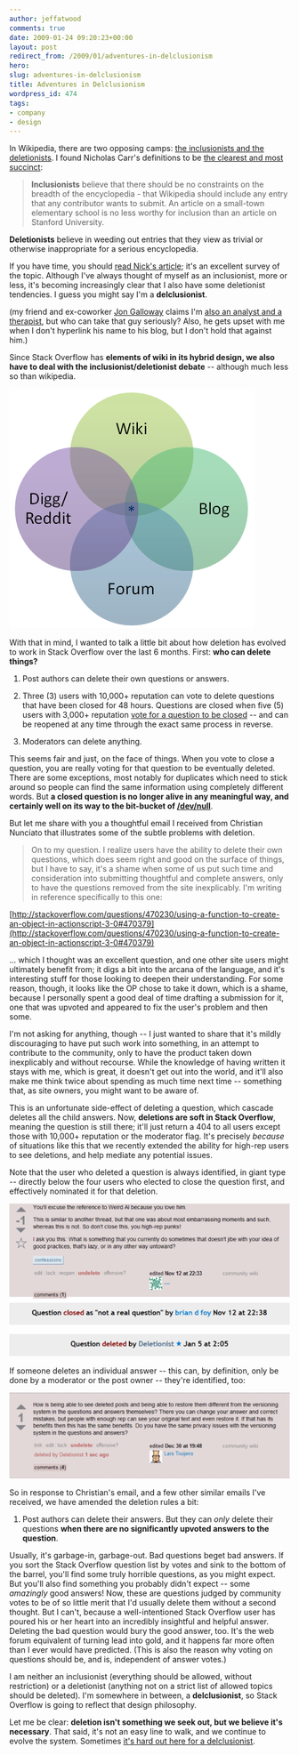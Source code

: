 ```yaml
---
author: jeffatwood
comments: true
date: 2009-01-24 09:20:23+00:00
layout: post
redirect_from: /2009/01/adventures-in-delclusionism
hero: 
slug: adventures-in-delclusionism
title: Adventures in Delclusionism
wordpress_id: 474
tags:
- company
- design
---
```



In Wikipedia, there are two opposing camps: [the inclusionists and the deletionists](http://en.wikipedia.org/wiki/Inclusionist). I found Nicholas Carr's definitions to be [the clearest and most succinct](http://www.roughtype.com/archives/2006/09/a_fork_in_wikip.php):





> **Inclusionists** believe that there should be no constraints on the breadth of the encyclopedia - that Wikipedia should include any entry that any contributor wants to submit. An article on a small-town elementary school is no less worthy for inclusion than an article on Stanford University.

> 
> 
**Deletionists** believe in weeding out entries that they view as trivial or otherwise inappropriate for a serious encyclopedia.





If you have time, you should [read Nick's article](http://www.roughtype.com/archives/2006/09/a_fork_in_wikip.php); it's an excellent survey of the topic. Although I've always thought of myself as an inclusionist, more or less, it's becoming increasingly clear that I also have some deletionist tendencies. I guess you might say I'm a **delclusionist**.



(my friend and ex-coworker [Jon Galloway](http://weblogs.asp.net/jgalloway/) claims I'm [also an analyst and a therapist](http://thedailydump.blogspot.com/2006/06/its-hard-out-here-for-analrapist.html), but who can take that guy seriously? Also, he gets upset with me when I don't hyperlink his name to his blog, but I don't hold that against him.)



Since Stack Overflow has **elements of wiki in its hybrid design, we also have to deal with the inclusionist/deletionist debate** -- although much less so than wikipedia.



![Venn diagram: Wiki, Digg/Reddit, Blog, Forum](/images/wordpress/venn-diagram.png)



With that in mind, I wanted to talk a little bit about how deletion has evolved to work in Stack Overflow over the last 6 months. First: **who can delete things?**







  1. Post authors can delete their own questions or answers.

  2. Three (3) users with 10,000+ reputation can vote to delete questions that have been closed for 48 hours. Questions are closed when five (5) users with 3,000+ reputation [vote for a question to be closed](http://blog.stackoverflow.com/2008/12/i-move-to-close-this-question/) -- and can be reopened at any time through the exact same process in reverse.

  3. Moderators can delete anything.




This seems fair and just, on the face of things. When you vote to close a question, you are really voting for that question to be eventually deleted. There are some exceptions, most notably for duplicates which need to stick around so people can find the same information using completely different words. But **a closed question is no longer alive in any meaningful way, and certainly well on its way to the bit-bucket of [/dev/null](http://en.wikipedia.org/wiki/Data_sink)**.






But let me share with you a thoughtful email I received from Christian Nunciato that illustrates some of the subtle problems with deletion.





> On to my question.  I realize users have the ability to delete their own questions, which does seem right and good on the surface of things, but I have to say, it's a shame when some of us put such time and consideration into submitting thoughtful and complete answers, only to have the questions removed from the site inexplicably.  I'm writing in reference specifically to this one:

> 
> 
[http://stackoverflow.com/questions/470230/using-a-function-to-create-an-object-in-actionscript-3-0#470379](http://stackoverflow.com/questions/470230/using-a-function-to-create-an-object-in-actionscript-3-0#470379)

> 
> 
... which I thought was an excellent question, and one other site users might ultimately benefit from; it digs a bit into the arcana of the language, and it's interesting stuff for those looking to deepen their understanding.  For some reason, though, it looks like the OP chose to take it down, which is a shame, because I personally spent a good deal of time drafting a submission for it, one that was upvoted and appeared to fix the user's problem and then some.

>
>
I'm not asking for anything, though -- I just wanted to share that it's mildly discouraging to have put such work into something, in an attempt to contribute to the community, only to have the product taken down inexplicably and without recourse.  While the knowledge of having written it stays with me, which is great, it doesn't get out into the world, and it'll also make me think twice about spending as much time next time -- something that, as site owners, you might want to be aware of.





This is an unfortunate side-effect of deleting a question, which cascade deletes all the child answers. Now, **deletions are soft in Stack Overflow**, meaning the question is still there; it'll just return a 404 to all users except those with 10,000+ reputation or the moderator flag. It's precisely _because_ of situations like this that we recently extended the ability for high-rep users to see deletions, and help mediate any potential issues.



Note that the user who deleted a question is always identified, in giant type -- directly below the four users who elected to close the question first, and effectively nominated it for that deletion.



![question-deletion-example](/images/wordpress/question-deletion-example1.png)



If someone deletes an individual answer -- this can, by definition, only be done by a moderator or the post owner -- they're identified, too:



![answer-deletion-example](/images/wordpress/answer-deletion-example.png)



So in response to Christian's email, and a few other similar emails I've received, we have amended the deletion rules a bit:







  1. Post authors can delete their answers. But they can _only_ delete their questions **when there are no significantly upvoted answers to the question**.




Usually, it's garbage-in, garbage-out. Bad questions beget bad answers. If you sort the Stack Overflow question list by votes and sink to the bottom of the barrel, you'll find some truly horrible questions, as you might expect. But you'll also find something you probably didn't expect -- some _amazingly_ good answers! Now, these are questions judged by community votes to be of so little merit that I'd usually delete them without a second thought. But I can't, because a well-intentioned Stack Overflow user has poured his or her heart into an incredibly insightful and helpful answer. Deleting the bad question would bury the good answer, too. It's the web forum equivalent of turning lead into gold, and it happens far more often than I ever would have predicted. (This is also the reason why voting on questions should be, and is, independent of answer votes.)



I am neither an inclusionist (everything should be allowed, without restriction) or a deletionist (anything not on a strict list of allowed topics should be deleted). I'm somewhere in between, a **delclusionist**, so Stack Overflow is going to reflect that design philosophy.



Let me be clear: **deletion isn't something we seek out, but we believe it's necessary**. That said, it's not an easy line to walk, and we continue to evolve the system. Sometimes [it's hard out here for a delclusionist](http://www.youtube.com/watch?v=RfD2PWx3WHg).


